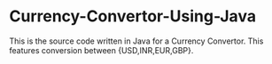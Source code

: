 # Currency-Convertor-Using-Java
This is the source code written in Java for a Currency Convertor. This features conversion between {USD,INR,EUR,GBP}.
